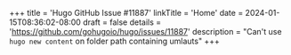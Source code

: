 +++
title = 'Hugo GitHub Issue #11887'
linkTitle = 'Home'
date = 2024-01-15T08:36:02-08:00
draft = false
details = 'https://github.com/gohugoio/hugo/issues/11887'
description = "Can't use `hugo new content` on folder path containing umlauts"
+++
